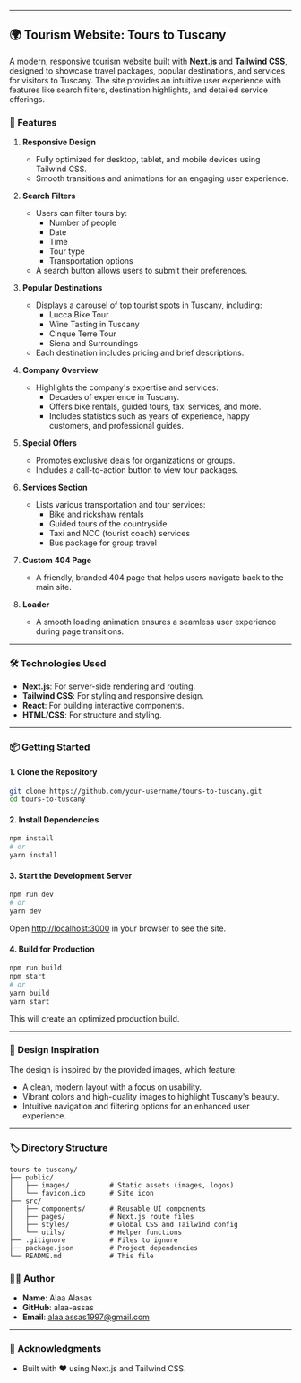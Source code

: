 
---

## 🌍 Tourism Website: Tours to Tuscany

A modern, responsive tourism website built with **Next.js** and **Tailwind CSS**, designed to showcase travel packages, popular destinations, and services for visitors to Tuscany. The site provides an intuitive user experience with features like search filters, destination highlights, and detailed service offerings.

### 🚀 Features

1. **Responsive Design**
   - Fully optimized for desktop, tablet, and mobile devices using Tailwind CSS.
   - Smooth transitions and animations for an engaging user experience.

2. **Search Filters**
   - Users can filter tours by:
     - Number of people
     - Date
     - Time
     - Tour type
     - Transportation options
   - A search button allows users to submit their preferences.

3. **Popular Destinations**
   - Displays a carousel of top tourist spots in Tuscany, including:
     - Lucca Bike Tour
     - Wine Tasting in Tuscany
     - Cinque Terre Tour
     - Siena and Surroundings
   - Each destination includes pricing and brief descriptions.

4. **Company Overview**
   - Highlights the company's expertise and services:
     - Decades of experience in Tuscany.
     - Offers bike rentals, guided tours, taxi services, and more.
     - Includes statistics such as years of experience, happy customers, and professional guides.

5. **Special Offers**
   - Promotes exclusive deals for organizations or groups.
   - Includes a call-to-action button to view tour packages.

6. **Services Section**
   - Lists various transportation and tour services:
     - Bike and rickshaw rentals
     - Guided tours of the countryside
     - Taxi and NCC (tourist coach) services
     - Bus package for group travel

7. **Custom 404 Page**
   - A friendly, branded 404 page that helps users navigate back to the main site.

8. **Loader**
   - A smooth loading animation ensures a seamless user experience during page transitions.

---

### 🛠️ Technologies Used

- **Next.js**: For server-side rendering and routing.
- **Tailwind CSS**: For styling and responsive design.
- **React**: For building interactive components.
- **HTML/CSS**: For structure and styling.

---

### 📦 Getting Started

#### 1. Clone the Repository

```bash
git clone https://github.com/your-username/tours-to-tuscany.git
cd tours-to-tuscany
```

#### 2. Install Dependencies

```bash
npm install
# or
yarn install
```

#### 3. Start the Development Server

```bash
npm run dev
# or
yarn dev
```

Open [http://localhost:3000](http://localhost:3000) in your browser to see the site.

#### 4. Build for Production

```bash
npm run build
npm start
# or
yarn build
yarn start
```

This will create an optimized production build.

---

### 🎨 Design Inspiration

The design is inspired by the provided images, which feature:

- A clean, modern layout with a focus on usability.
- Vibrant colors and high-quality images to highlight Tuscany's beauty.
- Intuitive navigation and filtering options for an enhanced user experience.

---

### 🏷️ Directory Structure

```
tours-to-tuscany/
├── public/
│   ├── images/          # Static assets (images, logos)
│   └── favicon.ico      # Site icon
├── src/
│   ├── components/      # Reusable UI components
│   ├── pages/           # Next.js route files
│   ├── styles/          # Global CSS and Tailwind config
│   └── utils/           # Helper functions
├── .gitignore           # Files to ignore
├── package.json         # Project dependencies
└── README.md            # This file
```


### 👩‍💻 Author

- **Name**: Alaa Alasas
- **GitHub**: alaa-assas
- **Email**: alaa.assas1997@gmail.com

---

### 🙌 Acknowledgments

- Built with ❤️ using Next.js and Tailwind CSS.



